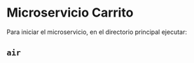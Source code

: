 # Microservicio Carrito 

Para iniciar el microservicio, en el directorio principal ejecutar:

## `air`

